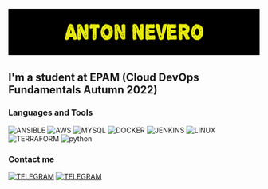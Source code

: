 ![Header](https://github.com/antonnevero/antonnevero/blob/main/assets/banner.png)

## I'm a student at EPAM (Cloud DevOps Fundamentals Autumn 2022)

### Languages and Tools
![ANSIBLE](https://img.shields.io/badge/-ANSIBLE-000000?style=plastic&logo=ansible&logoColor=eaed0b)
![AWS](https://img.shields.io/badge/-AWS-000000?style=plastic&logo=amazon&logoColor=eaed0b)
![MYSQL](https://img.shields.io/badge/-SQL-000000?style=plastic&logo=mysql&logoColor=eaed0b)
![DOCKER](https://img.shields.io/badge/-DOCKER-000000?style=plastic&logo=docker&logoColor=eaed0b)
![JENKINS](https://img.shields.io/badge/-JENKINS-000000?style=plastic&logo=jenkins&logoColor=eaed0b)
![LINUX](https://img.shields.io/badge/-LINUX-000000?style=plastic&logo=linux&logoColor=eaed0b)
![TERRAFORM](https://img.shields.io/badge/-TERRAFORM-000000?style=plastic&logo=terraform&logoColor=eaed0b)
![python](https://img.shields.io/badge/-PYTHON-000000?style=plastic&logo=python&logoColor=eaed0b)

### Contact me
[![TELEGRAM](https://img.shields.io/badge/-TELEGRAM-000000?style=plastic&logo=telegram&logoColor=eaed0b)](https://t.me/anton_nevero)
[![TELEGRAM](https://img.shields.io/badge/-EMAIL-000000?style=plastic&logo=gmail&logoColor=eaed0b)](mailto:nevero.anton@gmail.com)